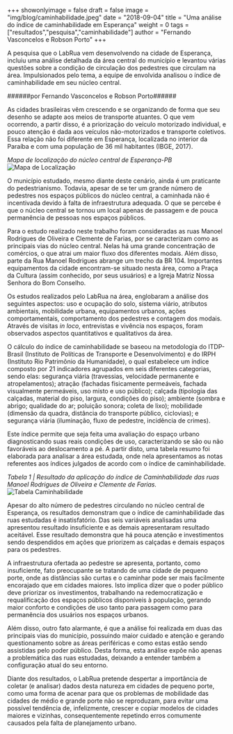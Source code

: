 +++
showonlyimage = false
draft = false
image = "img/blog/caminhabilidade.jpeg"
date = "2018-09-04"
title = "Uma análise do índice de caminhabilidade em Esperança"
weight = 0
tags = ["resultados","pesquisa","caminhabilidade"]
author = "Fernando Vasconcelos e Robson Porto"
+++


A pesquisa que o LabRua vem desenvolvendo na cidade de Esperança, incluiu uma análise detalhada da área central do município e levantou várias questões sobre a condição de circulação dos pedestres que circulam na área. Impulsionados pelo tema, a equipe de envolvida analisou o índice de caminhabilidade em seu núcleo central.
<!--more-->

######por Fernando Vasconcelos e Robson Porto######

As cidades brasileiras vêm crescendo e se organizando de forma que seu desenho se adapte aos meios de transporte atuantes. O que vem ocorrendo, a partir disso, é a priorização do veículo motorizado individual, e pouco atenção é dada aos veículos não-motorizados e transporte coletivos. Essa relação não foi diferente em Esperança, localizada no interior da Paraíba e com uma população de 36 mil habitantes (IBGE, 2017).

_Mapa de localização do núcleo central de Esperança-PB_
![Mapa de Localização](../../img/blog/localizacaoesp.png)

O município estudado, mesmo diante deste cenário, ainda é um praticante do pedestrianismo. Todavia, apesar de se ter um grande número de pedestres nos espaços públicos do núcleo central, a caminhada não é incentivada devido à falta de infraestrutura adequada. O que se percebe é que o núcleo central se tornou um local apenas de passagem e de pouca permanência de pessoas nos espaços públicos.

Para o estudo realizado neste trabalho foram consideradas as ruas Manoel Rodrigues de Oliveira e Clemente de Farias, por se caracterizam como as principais vias do núcleo central. Nelas há uma grande concentração de comércios, o que atrai um maior fluxo dos diferentes modais. Além disso, parte da Rua Manoel Rodrigues abrange um trecho da BR 104. Importantes equipamentos da cidade encontram-se situado nesta área, como a Praça da Cultura (assim conhecido, por seus usuários) e a Igreja Matriz Nossa Senhora do Bom Conselho.

Os estudos realizados pelo LabRua na área, englobaram a análise dos seguintes aspectos: uso e ocupação do solo, sistema viário, atributos ambientais, mobilidade urbana, equipamentos urbanos, ações comportamentais, comportamento dos pedestres e contagem dos modais. Através de visitas *in loco*, entrevistas e vivência nos espaços, foram observados aspectos quantitativos e qualitativos da área.

O cálculo do índice de caminhabilidade se baseou na metodologia do ITDP-Brasil (Instituto de Políticas de Transporte e Desenvolvimento) e do IRPH (Instituto Rio Patrimônio da Humanidade), o qual estabelece um índice composto por 21 indicadores agrupados em seis diferentes categorias, sendo elas: segurança viária (travessias, velocidade permanente e atropelamentos); atração (fachadas fisicamente permeáveis, fachada visualmente permeáveis, uso misto e uso público); calçada (tipologia das calçadas, material do piso, largura, condições do piso); ambiente (sombra e abrigo; qualidade do ar; poluição sonora; coleta de lixo); mobilidade (dimensão da quadra, distância do transporte público, ciclovias); e segurança viária (iluminação, fluxo de pedestre, incidência de crimes).

Este índice permite que seja feita uma avaliação do espaço urbano diagnosticando suas reais condições de uso, caracterizando se são ou não favoráveis ao deslocamento a pé. A partir disto, uma tabela resumo foi elaborada para analisar a área estudada, onde nela apresentamos as notas referentes aos índices julgados de acordo com o índice de caminhabilidade.


_Tabela 1 | Resultado da aplicação do índice de Caminhabilidade das ruas Manoel Rodrigues de Oliveira e Clemente de Farias._
![Tabela Caminhabilidade](../../img/blog/tabelacaminhabilidadeesperanca.jpg)

Apesar do alto número de pedestres circulando no núcleo central de Esperança, os resultados demonstram que o índice de caminhabilidade das ruas estudadas é insatisfatório. Das seis variáveis analisadas uma apresentou resultado insuficiente e as demais apresentaram resultado aceitável. Esse resultado demonstra que há pouca atenção e investimentos sendo despendidos em ações que priorizem as calçadas e demais espaços para os pedestres.

A infraestrutura ofertada ao pedestre se apresenta, portanto, como insuficiente, fato preocupante se tratando de uma cidade de pequeno porte, onde as distâncias são curtas e o caminhar pode ser mais facilmente encorajado que em cidades maiores. Isto implica dizer que o poder público deve priorizar os investimentos, trabalhando na redemocratização e requalificação dos espaços públicos disponíveis à população, gerando maior conforto e condições de uso tanto para passagem como para permanência dos usuários nos espaços urbanos.

Além disso, outro fato alarmante, é que a análise foi realizada em duas das principais vias do município, possuindo maior cuidado e atenção e gerando questionamento sobre as áreas periféricas e como estas estão sendo assistidas pelo poder público. Desta forma, esta análise expõe não apenas a problemática das ruas estudadas, deixando a entender também a configuração atual do seu entorno.

Diante dos resultados, o LabRua pretende despertar a importância de coletar (e analisar) dados desta natureza em cidades de pequeno porte, como uma forma de acenar para que os problemas de mobilidade das cidades de médio e grande porte não se reproduzam, para evitar uma possível tendência de, infelizmente,  crescer e copiar modelos de cidades maiores e vizinhas, consequentemente repetindo erros comumente causados pela falta de planejamento urbano.
